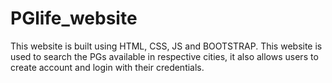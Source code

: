 # PGlife_website
This website is built using HTML, CSS, JS and BOOTSTRAP. This website is used to search the PGs available in respective cities, it also allows users to create account and login with their credentials.
